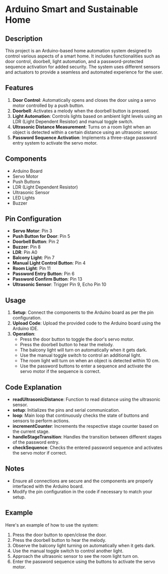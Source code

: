 # Arduino Smart and Sustainable Home

## Description
This project is an Arduino-based home automation system designed to control various aspects of a smart home. It includes functionalities such as door control, doorbell, light automation, and a password-protected sequence activation for added security. The system uses different sensors and actuators to provide a seamless and automated experience for the user.

## Features
1. **Door Control**: Automatically opens and closes the door using a servo motor controlled by a push button.
2. **Doorbell**: Activates a melody when the doorbell button is pressed.
3. **Light Automation**: Controls lights based on ambient light levels using an LDR (Light Dependent Resistor) and manual toggle switch.
4. **Ultrasonic Distance Measurement**: Turns on a room light when an object is detected within a certain distance using an ultrasonic sensor.
5. **Password Sequence Activation**: Implements a three-stage password entry system to activate the servo motor.

## Components
- Arduino Board
- Servo Motor
- Push Buttons
- LDR (Light Dependent Resistor)
- Ultrasonic Sensor
- LED Lights
- Buzzer

## Pin Configuration
- **Servo Motor**: Pin 3
- **Push Button for Door**: Pin 5
- **Doorbell Button**: Pin 2
- **Buzzer**: Pin 8
- **LDR**: Pin A0
- **Balcony Light**: Pin 7
- **Manual Light Control Button**: Pin 4
- **Room Light**: Pin 11
- **Password Entry Button**: Pin 6
- **Password Confirm Button**: Pin 13
- **Ultrasonic Sensor**: Trigger Pin 9, Echo Pin 10

## Usage
1. **Setup**: Connect the components to the Arduino board as per the pin configuration.
2. **Upload Code**: Upload the provided code to the Arduino board using the Arduino IDE.
3. **Operation**:
   - Press the door button to toggle the door's servo motor.
   - Press the doorbell button to hear the melody.
   - The balcony light will turn on automatically when it gets dark.
   - Use the manual toggle switch to control an additional light.
   - The room light will turn on when an object is detected within 10 cm.
   - Use the password buttons to enter a sequence and activate the servo motor if the sequence is correct.

## Code Explanation
- **readUltrasonicDistance**: Function to read distance using the ultrasonic sensor.
- **setup**: Initializes the pins and serial communication.
- **loop**: Main loop that continuously checks the state of buttons and sensors to perform actions.
- **incrementCounter**: Increments the respective stage counter based on the current stage.
- **handleStageTransition**: Handles the transition between different stages of the password entry.
- **checkSequence**: Checks the entered password sequence and activates the servo motor if correct.

## Notes
- Ensure all connections are secure and the components are properly interfaced with the Arduino board.
- Modify the pin configuration in the code if necessary to match your setup.

## Example
Here's an example of how to use the system:
1. Press the door button to open/close the door.
2. Press the doorbell button to hear the melody.
3. Observe the balcony light turning on automatically when it gets dark.
4. Use the manual toggle switch to control another light.
5. Approach the ultrasonic sensor to see the room light turn on.
6. Enter the password sequence using the buttons to activate the servo motor.

